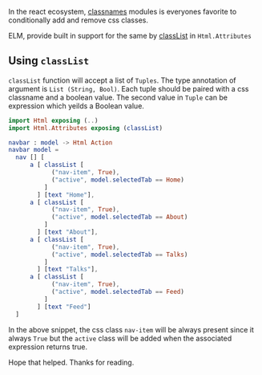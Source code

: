 <!--


---
 'ELM : Adding and removing CSS classes conditionally'
excerpt: 'ELM : Adding and removing CSS classes conditionally'
date: 2017-11-07 00:00:00 IST
updated: 2018-04-01 05:00:00 IST
categories: elm
tags: elm
---

-->
<!DOCTYPE html>
<html>

<head>
  <title>basic-git-workflow</title>
  <meta charset="utf-8">
  <meta name="viewport" content="width=device-width, initial-scale=1.0">

  <link rel="stylesheet" href="./css/bootstrap.css">
  <link rel="stylesheet" href="./css/bootstrap.grid.css">
  <link rel="stylesheet" href="./css/bootstrap.min.css">
  <link rel="stylesheet" href="./css/bootstrap-reboot.min.css">
  <link rel="stylesheet" href="./css/bootstrap.css.map">
  <link rel="stylesheet" href="./css/blog-home.css">
  <link rel="stylesheet" href="./css/prism.css">
  <script async defer src="./css/prism.js"></script>
</head>

<body>

In the react ecosystem, [classnames](https://www.npmjs.com/package/classnames) modules is everyones favorite to conditionally add and remove css classes.

ELM, provide built in support for the same by [classList](http://package.elm-lang.org/packages/elm-lang/html/2.0.0/Html-Attributes#classList) in `Html.Attributes`

## Using `classList`

`classList` function will accept a list of `Tuples`. The type annotation of argument is `List (String, Bool)`. Each tuple should be paired with a css classname and a boolean value. The second value in `Tuple` can be expression which yeilds a Boolean value.

```elm
import Html exposing (..)
import Html.Attributes exposing (classList)

navbar : model -> Html Action
navbar model =
  nav [] [
      a [ classList [
            ("nav-item", True),
            ("active", model.selectedTab == Home)
          ]
        ] [text "Home"],
      a [ classList [
            ("nav-item", True),
            ("active", model.selectedTab == About)
          ]
        ] [text "About"],
      a [ classList [
            ("nav-item", True),
            ("active", model.selectedTab == Talks)
          ]
        ] [text "Talks"],
      a [ classList [
            ("nav-item", True),
            ("active", model.selectedTab == Feed)
          ]
        ] [text "Feed"]
  ]
```

In the above snippet, the css class `nav-item` will be always present since it always `True` but the `active`
class will be added when the associated expression returns true.

Hope that helped. Thanks for reading.
